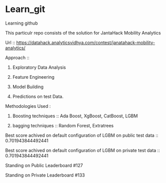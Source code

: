 # Learn_git
Learning github

This particulr repo consists of the solution for JantaHack Mobility Analytics

Url :: https://datahack.analyticsvidhya.com/contest/janatahack-mobility-analytics/ 

Approach ::
1. Exploratory Data Analysis

2. Feature Engineering

3. Model Building

4. Predictions on test Data.

Methodologies Used :
1. Boosting techniques :: Ada Boost, XgBoost, CatBoost, LGBM

2. bagging techniques :: Random Forest, Extratrees

Best score achived on default configuration of LGBM on public test data :: 0.701943844492441

Best score achived on default configuration of LGBM on private test data :: 0.701943844492441

Standing on Public Leaderboard #127

Standing on Private Leaderboard #133
